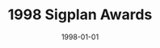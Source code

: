 ---
title: "1998 Sigplan Awards"
date: 1998-01-01
venue: ""
paperurl: 
authors: "Mary Lou Soffa"
awards: ""
---
